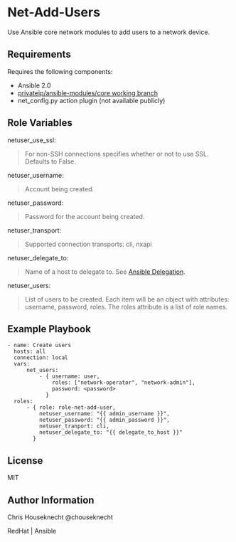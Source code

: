 Net-Add-Users
=============

Use Ansible core network modules to add users to a network device. 

Requirements
------------

Requires the following components:

- Ansible 2.0 
- [privateip/ansible-modules/core working branch](https://github.com/privateip/ansible-modules-core/tree/working)
- net_config.py action plugin (not available publicly)


Role Variables
--------------

netuser_use_ssl:

> For non-SSH connections specifies whether or not to use SSL. Defaults to False.

netuser_username: 

> Account being created. 

netuser_password:

> Password for the account being created.

netuser_transport:

> Supported connection transports: cli, nxapi

netuser_delegate_to:

> Name of a host to delegate to. See [Ansible Delegation](http://docs.ansible.com/ansible/playbooks_delegation.html#delegation).   

netuser_users:

> List of users to be created. Each item will be an object with attributes: username, password, roles. The roles attribute is a list of role names.


Example Playbook
----------------

```
- name: Create users
  hosts: all
  connection: local
  vars:
      net_users:
          - { username: user,
              roles: ["network-operator", "network-admin"],
              password: <password>
            }
  roles:
      - { role: role-net-add-user,
          netuser_username: "{{ admin_username }}",
          netuser_password: "{{ admin_password }}",
          netuser_tranport: cli,
          netuser_delegate_to: "{{ delegate_to_host }}"
        }
```

License
-------

MIT

Author Information
------------------

Chris Houseknecht @chouseknecht

RedHat | Ansible
